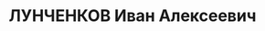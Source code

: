 ---
title: ЛУНЧЕНКОВ Иван Алексеевич
description: (?) Новочеркасское казачье училище 1914. Войсковой старшина. В Вооруженных
  силах Юга России. Член Астраханского войскового круга. Эвакуирован в начале 1920
  на корабле "Дунай". В эмиграции в Болгарии, 1923 член "Союза возвращения на родину"
  в Варне, 1920–1924 подвергнут взысканию по суду за участие в возвращенческом движении.
  Женат [в 1925 вернулся в СССР, написал книгу "За чужие грехи", хвалебное предисловие
  к которой написал Буденный].
---
